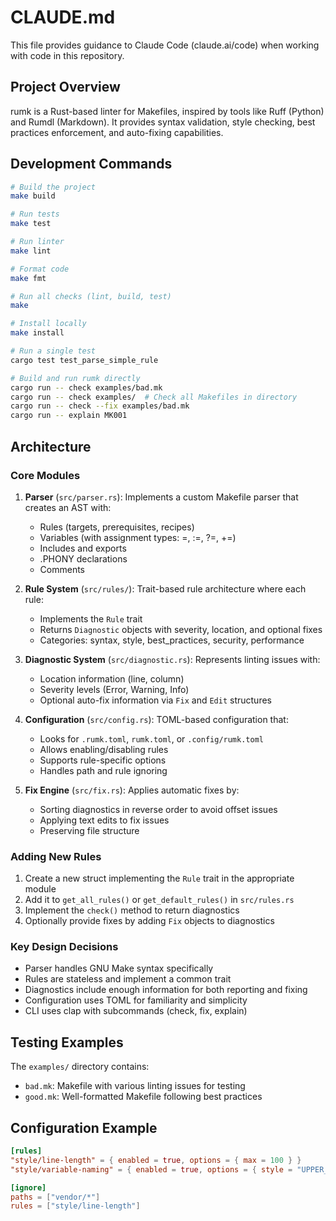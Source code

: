 # CLAUDE.md

This file provides guidance to Claude Code (claude.ai/code) when working with code in this repository.

## Project Overview

rumk is a Rust-based linter for Makefiles, inspired by tools like Ruff (Python) and Rumdl (Markdown). It provides syntax validation, style checking, best practices enforcement, and auto-fixing capabilities.

## Development Commands

```bash
# Build the project
make build

# Run tests
make test

# Run linter
make lint

# Format code
make fmt

# Run all checks (lint, build, test)
make

# Install locally
make install

# Run a single test
cargo test test_parse_simple_rule

# Build and run rumk directly
cargo run -- check examples/bad.mk
cargo run -- check examples/  # Check all Makefiles in directory
cargo run -- check --fix examples/bad.mk
cargo run -- explain MK001
```

## Architecture

### Core Modules

1. **Parser** (`src/parser.rs`): Implements a custom Makefile parser that creates an AST with:
   - Rules (targets, prerequisites, recipes)
   - Variables (with assignment types: =, :=, ?=, +=)
   - Includes and exports
   - .PHONY declarations
   - Comments

2. **Rule System** (`src/rules/`): Trait-based rule architecture where each rule:
   - Implements the `Rule` trait
   - Returns `Diagnostic` objects with severity, location, and optional fixes
   - Categories: syntax, style, best_practices, security, performance

3. **Diagnostic System** (`src/diagnostic.rs`): Represents linting issues with:
   - Location information (line, column)
   - Severity levels (Error, Warning, Info)
   - Optional auto-fix information via `Fix` and `Edit` structures

4. **Configuration** (`src/config.rs`): TOML-based configuration that:
   - Looks for `.rumk.toml`, `rumk.toml`, or `.config/rumk.toml`
   - Allows enabling/disabling rules
   - Supports rule-specific options
   - Handles path and rule ignoring

5. **Fix Engine** (`src/fix.rs`): Applies automatic fixes by:
   - Sorting diagnostics in reverse order to avoid offset issues
   - Applying text edits to fix issues
   - Preserving file structure

### Adding New Rules

1. Create a new struct implementing the `Rule` trait in the appropriate module
2. Add it to `get_all_rules()` or `get_default_rules()` in `src/rules.rs`
3. Implement the `check()` method to return diagnostics
4. Optionally provide fixes by adding `Fix` objects to diagnostics

### Key Design Decisions

- Parser handles GNU Make syntax specifically
- Rules are stateless and implement a common trait
- Diagnostics include enough information for both reporting and fixing
- Configuration uses TOML for familiarity and simplicity
- CLI uses clap with subcommands (check, fix, explain)

## Testing Examples

The `examples/` directory contains:
- `bad.mk`: Makefile with various linting issues for testing
- `good.mk`: Well-formatted Makefile following best practices

## Configuration Example

```toml
[rules]
"style/line-length" = { enabled = true, options = { max = 100 } }
"style/variable-naming" = { enabled = true, options = { style = "UPPER_CASE" } }

[ignore]
paths = ["vendor/*"]
rules = ["style/line-length"]
```